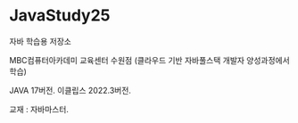 # JavaStudy25
자바 학습용 저장소

MBC컴퓨터아카데미 교육센터 수원점 (클라우드 기반 자바풀스택 개발자 양성과정에서 학습)

JAVA 17버전.
이클립스 2022.3버전.

교재 : 자바마스터.
